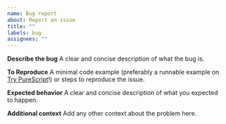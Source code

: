 ```yaml
---
name: Bug report
about: Report an issue
title: ""
labels: bug
assignees: ""
---
```


**Describe the bug**
A clear and concise description of what the bug is.

**To Reproduce**
A minimal code example (preferably a runnable example on [Try PureScript](https://try.purescript.org)!) or steps to reproduce the issue.

**Expected behavior**
A clear and concise description of what you expected to happen.

**Additional context**
Add any other context about the problem here.
